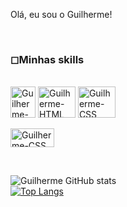 Olá, eu sou o Guilherme! 

<div style="display:inline_block"><br>

  <h3>◻Minhas skills</h3>
<br>
  <img align="center" alt="Guilherme-JS" height="50" width="40" src="https://cdn.jsdelivr.net/gh/devicons/devicon/icons/javascript/javascript-plain.svg"/>
  <img align="center" alt="Guilherme-HTML" height="50" width="60" src="https://cdn.jsdelivr.net/gh/devicons/devicon/icons/html5/html5-original-wordmark.svg" />
  <img align="center" alt="Guilherme-CSS" height="50" width="60" src="https://cdn.jsdelivr.net/gh/devicons/devicon/icons/css3/css3-original-wordmark.svg" />

</div>

<br>

<a href="https://www.linkedin.com/in/guilherme-santana-81a909182/">
<img align="center" alt="Guilherme-CSS" height="30" width="70" src="https://img.shields.io/badge/LinkedIn-0077B5?style=for-the-badge&logo=linkedin&logoColor=white" /> </a> </p>


<br>

![Guilherme GitHub stats](https://github-readme-stats.vercel.app/api?username=GuilhermeSSantana&show_icons=true&theme=radical)<br> 
[![Top Langs](https://github-readme-stats.vercel.app/api/top-langs/?username=GuilhermeSSantana&langs_count=8)](https://github.com/GuilhermeSSantana/github-readme-stats)
